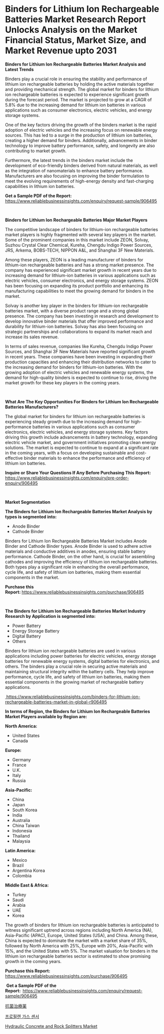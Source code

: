 <p><h1>Binders for Lithium Ion Rechargeable Batteries Market Research Report Unlocks Analysis on the Market Financial Status, Market Size, and Market Revenue upto 2031</h1></p><p><strong>Binders for Lithium Ion Rechargeable Batteries Market Analysis and Latest Trends</strong></p>
<p><p>Binders play a crucial role in ensuring the stability and performance of lithium ion rechargeable batteries by holding the active materials together and providing mechanical strength. The global market for binders for lithium ion rechargeable batteries is expected to experience significant growth during the forecast period. The market is projected to grow at a CAGR of 5.8% due to the increasing demand for lithium ion batteries in various applications such as consumer electronics, electric vehicles, and energy storage systems.</p><p>One of the key factors driving the growth of the binders market is the rapid adoption of electric vehicles and the increasing focus on renewable energy sources. This has led to a surge in the production of lithium ion batteries, creating a higher demand for binders. Additionally, advancements in binder technology to improve battery performance, safety, and longevity are also contributing to market growth.</p><p>Furthermore, the latest trends in the binders market include the development of eco-friendly binders derived from natural materials, as well as the integration of nanomaterials to enhance battery performance. Manufacturers are also focusing on improving the binder formulation to meet the evolving requirements of high-energy density and fast-charging capabilities in lithium ion batteries.</p></p>
<p><strong>Get a Sample PDF of the Report:&nbsp;</strong> <a href="https://www.reliablebusinessinsights.com/enquiry/request-sample/906495">https://www.reliablebusinessinsights.com/enquiry/request-sample/906495</a></p>
<p>&nbsp;</p>
<p><strong>Binders for Lithium Ion Rechargeable Batteries Major Market Players</strong></p>
<p><p>The competitive landscape of binders for lithium-ion rechargeable batteries market players is highly fragmented with several key players in the market. Some of the prominent companies in this market include ZEON, Solvay, Suzhou Crystal Clear Chemical, Kureha, Chengdu Indigo Power Sources, JRS, Arkema, BOBS-TECH, NIPPON A&L, and Shanghai 3F New Materials.</p><p>Among these players, ZEON is a leading manufacturer of binders for lithium-ion rechargeable batteries and has a strong market presence. The company has experienced significant market growth in recent years due to increasing demand for lithium-ion batteries in various applications such as electric vehicles, consumer electronics, and energy storage systems. ZEON has been focusing on expanding its product portfolio and enhancing its manufacturing capabilities to meet the growing demand for binders in the market.</p><p>Solvay is another key player in the binders for lithium-ion rechargeable batteries market, with a diverse product range and a strong global presence. The company has been investing in research and development to develop innovative binder materials that offer improved performance and durability for lithium-ion batteries. Solvay has also been focusing on strategic partnerships and collaborations to expand its market reach and increase its sales revenue.</p><p>In terms of sales revenue, companies like Kureha, Chengdu Indigo Power Sources, and Shanghai 3F New Materials have reported significant growth in recent years. These companies have been investing in expanding their production capacities and enhancing their distribution networks to cater to the increasing demand for binders for lithium-ion batteries. With the growing adoption of electric vehicles and renewable energy systems, the demand for high-quality binders is expected to continue to rise, driving the market growth for these key players in the coming years.</p></p>
<p>&nbsp;</p>
<p><strong>What Are The Key Opportunities For Binders for Lithium Ion Rechargeable Batteries Manufacturers?</strong></p>
<p><p>The global market for binders for lithium ion rechargeable batteries is experiencing steady growth due to the increasing demand for high-performance batteries in various applications such as consumer electronics, electric vehicles, and energy storage systems. Key factors driving this growth include advancements in battery technology, expanding electric vehicle market, and government initiatives promoting clean energy solutions. The market is expected to continue to expand at a significant rate in the coming years, with a focus on developing sustainable and cost-effective binder materials to enhance the performance and efficiency of lithium ion batteries.</p></p>
<p><strong>Inquire or Share Your Questions If Any Before Purchasing This Report:</strong> <a href="https://www.reliablebusinessinsights.com/enquiry/pre-order-enquiry/906495">https://www.reliablebusinessinsights.com/enquiry/pre-order-enquiry/906495</a></p>
<p>&nbsp;</p>
<p><strong>Market Segmentation</strong></p>
<p><strong>The Binders for Lithium Ion Rechargeable Batteries Market Analysis by types is segmented into:</strong></p>
<p><ul><li>Anode Binder</li><li>Cathode Binder</li></ul></p>
<p><p>Binders for Lithium Ion Rechargeable Batteries Market includes Anode Binder and Cathode Binder types. Anode Binder is used to adhere active materials and conductive additives in anodes, ensuring stable battery performance. Cathode Binder, on the other hand, is crucial for assembling cathodes and improving the efficiency of lithium ion rechargeable batteries. Both types play a significant role in enhancing the overall performance, cycle life, and safety of lithium ion batteries, making them essential components in the market.</p></p>
<p><strong>Purchase this Report:&nbsp;</strong><a href="https://www.reliablebusinessinsights.com/purchase/906495">https://www.reliablebusinessinsights.com/purchase/906495</a></p>
<p>&nbsp;</p>
<p><strong>The Binders for Lithium Ion Rechargeable Batteries Market Industry Research by Application is segmented into:</strong></p>
<p><ul><li>Power Battery</li><li>Energy Storage Battery</li><li>Digital Battery</li><li>Others</li></ul></p>
<p><p>Binders for lithium ion rechargeable batteries are used in various applications including power batteries for electric vehicles, energy storage batteries for renewable energy systems, digital batteries for electronics, and others. The binders play a crucial role in securing active materials and maintaining structural integrity within the battery cells. They help improve performance, cycle life, and safety of lithium ion batteries, making them essential components in the growing market of rechargeable battery applications.</p></p>
<p><a href="https://www.reliablebusinessinsights.com/binders-for-lithium-ion-rechargeable-batteries-market-in-global-r906495">&nbsp;https://www.reliablebusinessinsights.com/binders-for-lithium-ion-rechargeable-batteries-market-in-global-r906495</a></p>
<p><strong>In terms of Region, the Binders for Lithium Ion Rechargeable Batteries Market Players available by Region are:</strong></p>
<p>
    <p> <strong> North America: </strong>
        <ul>
            <li>United States</li>
            <li>Canada</li>
        </ul>
        </p> 
    <p> <strong> Europe: </strong>
        <ul>
            <li>Germany</li>
            <li>France</li>
            <li>U.K.</li>
            <li>Italy</li>
            <li>Russia</li>
        </ul>
        </p> 
    <p> <strong> Asia-Pacific: </strong>
        <ul>
            <li>China</li>
            <li>Japan</li>
            <li>South Korea</li>
            <li>India</li>
            <li>Australia</li>
            <li>China Taiwan</li>
            <li>Indonesia</li>
            <li>Thailand</li>
            <li>Malaysia</li>
        </ul>
        </p> 
    <p> <strong> Latin America: </strong>
        <ul>
            <li>Mexico</li>
            <li>Brazil</li>
            <li>Argentina Korea</li>
            <li>Colombia</li>
        </ul>
        </p> 
    <p> <strong> Middle East & Africa: </strong>
        <ul>
            <li>Turkey</li>
            <li>Saudi</li>
            <li>Arabia</li>
            <li>UAE</li>
            <li>Korea</li>
        </ul>
    </p>
    </p>
<p><p>The growth of binders for lithium ion rechargeable batteries is anticipated to witness significant uptrend across regions including North America (NA), Asia-Pacific (APAC), Europe, United States (USA), and China. Among these, China is expected to dominate the market with a market share of 35%, followed by North America with 25%, Europe with 20%, Asia-Pacific with 15%, and the United States with 5%. The market valuation for binders in the lithium ion rechargeable batteries sector is estimated to show promising growth in the coming years.</p></p>
<p><strong>Purchase this Report: </strong><a href="https://www.reliablebusinessinsights.com/purchase/906495">https://www.reliablebusinessinsights.com/purchase/906495</a></p>
<p>&nbsp;<strong>Get a Sample PDF of the Report:&nbsp;&nbsp;</strong><a href="https://www.reliablebusinessinsights.com/enquiry/request-sample/906495">https://www.reliablebusinessinsights.com/enquiry/request-sample/906495</a></p>
<p><strong></strong></p>
<p><p><a href="https://github.com/SkylarDaniel70/Market-Research-Report-List-1/blob/main/710093184178.md">抗菌治療薬</a></p><p><a href="https://github.com/laholand/Market-Research-Report-List-4/blob/main/897908290958.md">프로필렌 가스 센서</a></p><p><a href="https://github.com/JameTravis/Market-Research-Report-List-5/blob/main/hydraulic-concrete-and-rock-splitters-market.md">Hydraulic Concrete and Rock Splitters Market</a></p></p>